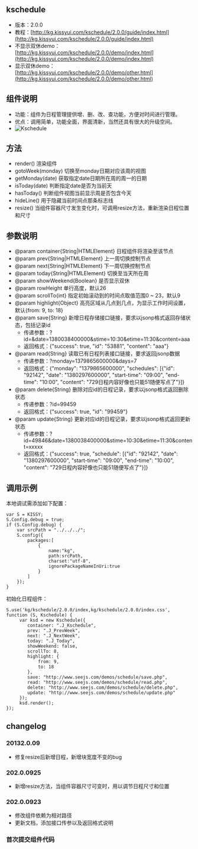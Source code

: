 ## kschedule

* 版本：2.0.0
* 教程：[http://kg.kissyui.com/kschedule/2.0.0/guide/index.html](http://kg.kissyui.com/kschedule/2.0.0/guide/index.html)
* 不显示双休demo：[http://kg.kissyui.com/kschedule/2.0.0/demo/index.html](http://kg.kissyui.com/kschedule/2.0.0/demo/index.html)
* 显示双休demo：[http://kg.kissyui.com/kschedule/2.0.0/demo/other.html](http://kg.kissyui.com/kschedule/2.0.0/demo/other.html)

## 组件说明

* 功能：组件为日程管理提供增、删、改、查功能，方便对时间进行管理。
* 优点：调用简单，功能全面，界面清新，当然还具有很大的升级空间。
* ![Kschedule](http://www.seejs.com/wp-content/uploads/2013/09/kschedule.png)

## 方法

* render() 渲染组件
* gotoWeek(monday) 切换至monday日期对应该周的视图
* getMonday(date) 获取指定date日期所在周的周一的日期
* isToday(date) 判断指定date是否为当前天
* hasToday() 判断组件视图当前显示周是否包含今天
* hideLine() 用于隐藏当前时间点那条标志线
* resize() 当组件容器尺寸发生变化时，可调用resize方法，重新渲染日程位置和尺寸

## 参数说明

* @param container{String|HTMLElement} 日程组件将渲染至该节点
* @param prev{String|HTMLElement} 上一周切换控制节点
* @param next{String|HTMLElement} 下一周切换控制节点
* @param today{String|HTMLElement} 切换至当天所在周
* @param showWeekend{Boolean} 是否显示双休
* @param rowHeight 单行高度，默认26
* @param scrollTo{int} 指定初始滚动到的时间点取值范围0 ~ 23，默认9
* @param highlight{Object} 高亮区域从几点到几点，为显示工作时间设置，默认{from: 9, to: 18}
* @param save{String} 新增日程存储接口链接，要求以jsonp格式返回存储状态，包括记录id
    - 传递参数：?id=&date=1380038400000&stime=10:30&etime=11:30&content=aaa
    - 返回格式：{"success": true, "id": "53881", "content": "aaa"}
* @param read{String} 读取已有日程列表接口链接，要求返回jsonp数据
    - 传递参数：?monday=1379865600000&days=7
    - 返回格式：{"monday": "1379865600000", "schedules": [{"id": "92142", "date": "1380297600000", "start-time": "09:00", "end-time": "10:00", "content": "729日程内容好像也只能51随便写点了"}]}
* @param delete{String} 删除对应id的日程记录，要求以jsonp格式返回删除状态
    - 传递参数：?id=99459
    - 返回格式：{"success": true, "id": "99459"}
* @param update{String} 更新对应id的日程记录，要求以jsonp格式返回更新状态
    - 传递参数：?id=49846&date=1380038400000&stime=10:30&etime=11:30&content=xxxxx
    - 返回格式：{"success": true, "schedule": [{"id": "92142", "date": "1380297600000", "start-time": "09:00", "end-time": "10:00", "content": "729日程内容好像也只能51随便写点了"}]}

## 调用示例

本地调试需添加如下配置：

```
var S = KISSY;
S.Config.debug = true;
if (S.Config.debug) {
    var srcPath = "../../../";
    S.config({
        packages:[
            {
                name:"kg",
                path:srcPath,
                charset:"utf-8",
                ignorePackageNameInUri:true
            }
        ]
    });
}
```

初始化日程组件：

```
S.use('kg/kschedule/2.0.0/index,kg/kschedule/2.0.0/index.css', function (S, Kschedule) {
     var ksd = new Kschedule({
        container: ".J_Kschedule",
        prev: ".J_PrevWeek",
        next: ".J_NextWeek",
        today: ".J_Today",
        showWeekend: false,
        scrollTo: 8,
        highlight: {
            from: 9,
            to: 18
        },
        save: "http://www.seejs.com/demos/schedule/save.php",
        read: "http://www.seejs.com/demos/schedule/read.php",
        delete: "http://www.seejs.com/demos/schedule/delete.php",
        update: "http://www.seejs.com/demos/schedule/update.php"
     });
     ksd.render();
});
```

## changelog

### 20132.0.09

* 修复resize后新增日程，新增块宽度不变的bug

### 202.0.0925

* 新增resize方法，当组件容器尺寸可变时，用以调节日程尺寸和位置

### 202.0.0923

* 修改组件依赖为相对路径
* 更新文档，添加接口传参以及返回格式说明

### 首次提交组件代码


